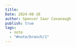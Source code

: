 ```yaml
---
title: 
Date: 2024-08-10
author: Spencer Saar Cavanaugh
publish: true
tags:
  - note
  - "#note/branch/1"
---
```

